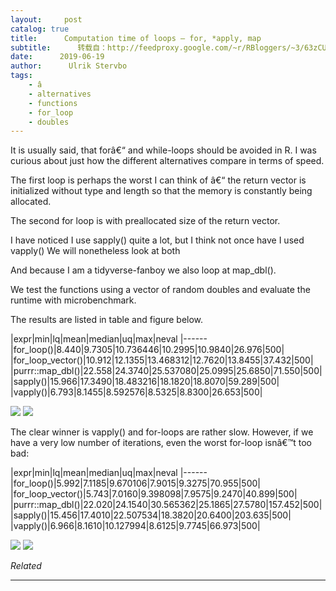 ```yaml
---
layout:     post
catalog: true
title:      Computation time of loops — for, *apply, map
subtitle:      转载自：http://feedproxy.google.com/~r/RBloggers/~3/63zCUWI-1mY/
date:      2019-06-19
author:      Ulrik Stervbo
tags:
    - â
    - alternatives
    - functions
    - for_loop
    - doubles
---
```






It is usually said, that forâ€“ and while-loops should be avoided in R. I was curious about just how the different alternatives compare in terms of speed.

The first loop is perhaps the worst I can think of â€“ the return vector is initialized without type and length so that the memory is constantly being allocated.

The second for loop is with preallocated size of the return vector.

I have noticed I use sapply() quite a lot, but I think not once have I used vapply() We will nonetheless look at both

And because I am a tidyverse-fanboy we also loop at map_dbl().

We test the functions using a vector of random doubles and evaluate the runtime with microbenchmark.

The results are listed in table and figure below.

|expr|min|lq|mean|median|uq|max|neval
|------
|for_loop()|8.440|9.7305|10.736446|10.2995|10.9840|26.976|500|
|for_loop_vector()|10.912|12.1355|13.468312|12.7620|13.8455|37.432|500|
|purrr::map_dbl()|22.558|24.3740|25.537080|25.0995|25.6850|71.550|500|
|sapply()|15.966|17.3490|18.483216|18.1820|18.8070|59.289|500|
|vapply()|6.793|8.1455|8.592576|8.5325|8.8300|26.653|500|


 ![](https://i0.wp.com/r-posts.com/wp-content/uploads/2019/06/fig1.png?resize=660%2C471&is-pending-load=1)
![](https://i0.wp.com/r-posts.com/wp-content/uploads/2019/06/fig1.png?resize=660%2C471)


The clear winner is vapply() and for-loops are rather slow. However, if we have a very low number of iterations, even the worst for-loop isnâ€™t too bad:

|expr|min|lq|mean|median|uq|max|neval
|------
|for_loop()|5.992|7.1185|9.670106|7.9015|9.3275|70.955|500|
|for_loop_vector()|5.743|7.0160|9.398098|7.9575|9.2470|40.899|500|
|purrr::map_dbl()|22.020|24.1540|30.565362|25.1865|27.5780|157.452|500|
|sapply()|15.456|17.4010|22.507534|18.3820|20.6400|203.635|500|
|vapply()|6.966|8.1610|10.127994|8.6125|9.7745|66.973|500|


![](https://i0.wp.com/r-posts.com/wp-content/uploads/2019/06/fig2.png?resize=660%2C471&is-pending-load=1)
![](https://i0.wp.com/r-posts.com/wp-content/uploads/2019/06/fig2.png?resize=660%2C471)



*Related*







---
